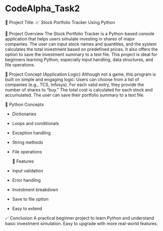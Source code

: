 # CodeAlpha_Task2
📌 Project Title:
💹 Stock Portfolio Tracker Using Python

📖 Project Overview
The Stock Portfolio Tracker is a Python-based console application that helps users simulate investing in shares of major companies. The user can input stock names and quantities, and the system calculates the total investment based on predefined prices. It also offers the option to save the investment summary to a text file. This project is ideal for beginners learning Python, especially input handling, data structures, and file operations.

🧠 Project Concept (Application Logic)
Although not a game, this program is built on simple and engaging logic:
 Users can choose from a list of companies (e.g., TCS, Infosys).
 For each valid entry, they provide the number of shares to “buy.”
 The total cost is calculated for each stock and accumulated.
 The user can save their portfolio summary to a text file.

 🐍 Python Concepts
- Dictionaries
- Loops and conditionals
- Exception handling
- String methods
- File operations

  🚀 Features
- Input validation
- Error handling
- Investment breakdown
- Save to file option
- Easy to extend

✅ Conclusion
A practical beginner project to learn Python and understand basic investment simulation. Easy to upgrade with more real-world features.
